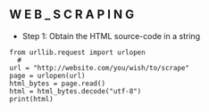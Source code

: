 ## W E B _ S C R A P I N G

- Step 1: Obtain the HTML source-code in a string
```
from urllib.request import urlopen
  #
url = "http://website.com/you/wish/to/scrape"
page = urlopen(url)
html_bytes = page.read()
html = html_bytes.decode("utf-8")
print(html)




```
